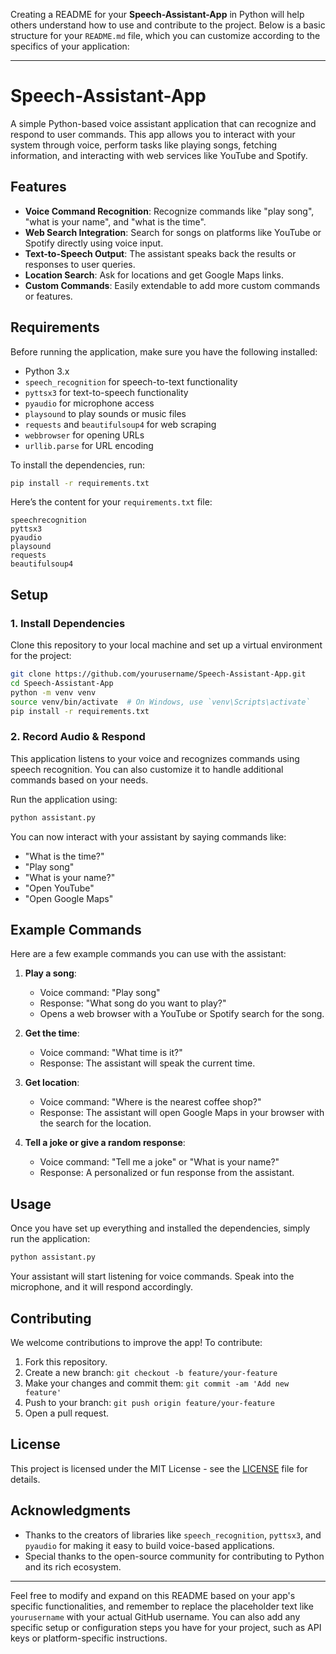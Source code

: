 Creating a README for your **Speech-Assistant-App** in Python will help others understand how to use and contribute to the project. Below is a basic structure for your `README.md` file, which you can customize according to the specifics of your application:

---

# Speech-Assistant-App

A simple Python-based voice assistant application that can recognize and respond to user commands. This app allows you to interact with your system through voice, perform tasks like playing songs, fetching information, and interacting with web services like YouTube and Spotify.

## Features

- **Voice Command Recognition**: Recognize commands like "play song", "what is your name", and "what is the time".
- **Web Search Integration**: Search for songs on platforms like YouTube or Spotify directly using voice input.
- **Text-to-Speech Output**: The assistant speaks back the results or responses to user queries.
- **Location Search**: Ask for locations and get Google Maps links.
- **Custom Commands**: Easily extendable to add more custom commands or features.

## Requirements

Before running the application, make sure you have the following installed:

- Python 3.x
- `speech_recognition` for speech-to-text functionality
- `pyttsx3` for text-to-speech functionality
- `pyaudio` for microphone access
- `playsound` to play sounds or music files
- `requests` and `beautifulsoup4` for web scraping
- `webbrowser` for opening URLs
- `urllib.parse` for URL encoding

To install the dependencies, run:

```bash
pip install -r requirements.txt
```

Here’s the content for your `requirements.txt` file:

```
speechrecognition
pyttsx3
pyaudio
playsound
requests
beautifulsoup4
```

## Setup

### 1. Install Dependencies

Clone this repository to your local machine and set up a virtual environment for the project:

```bash
git clone https://github.com/yourusername/Speech-Assistant-App.git
cd Speech-Assistant-App
python -m venv venv
source venv/bin/activate  # On Windows, use `venv\Scripts\activate`
pip install -r requirements.txt
```

### 2. Record Audio & Respond

This application listens to your voice and recognizes commands using speech recognition. You can also customize it to handle additional commands based on your needs.

Run the application using:

```bash
python assistant.py
```

You can now interact with your assistant by saying commands like:
- "What is the time?"
- "Play song"
- "What is your name?"
- "Open YouTube"
- "Open Google Maps"

## Example Commands

Here are a few example commands you can use with the assistant:

1. **Play a song**:
   - Voice command: "Play song"
   - Response: "What song do you want to play?"
   - Opens a web browser with a YouTube or Spotify search for the song.

2. **Get the time**:
   - Voice command: "What time is it?"
   - Response: The assistant will speak the current time.

3. **Get location**:
   - Voice command: "Where is the nearest coffee shop?"
   - Response: The assistant will open Google Maps in your browser with the search for the location.

4. **Tell a joke or give a random response**:
   - Voice command: "Tell me a joke" or "What is your name?"
   - Response: A personalized or fun response from the assistant.

## Usage

Once you have set up everything and installed the dependencies, simply run the application:

```bash
python assistant.py
```

Your assistant will start listening for voice commands. Speak into the microphone, and it will respond accordingly.

## Contributing

We welcome contributions to improve the app! To contribute:

1. Fork this repository.
2. Create a new branch: `git checkout -b feature/your-feature`
3. Make your changes and commit them: `git commit -am 'Add new feature'`
4. Push to your branch: `git push origin feature/your-feature`
5. Open a pull request.

## License

This project is licensed under the MIT License - see the [LICENSE](LICENSE) file for details.

## Acknowledgments

- Thanks to the creators of libraries like `speech_recognition`, `pyttsx3`, and `pyaudio` for making it easy to build voice-based applications.
- Special thanks to the open-source community for contributing to Python and its rich ecosystem.

---

Feel free to modify and expand on this README based on your app's specific functionalities, and remember to replace the placeholder text like `yourusername` with your actual GitHub username. You can also add any specific setup or configuration steps you have for your project, such as API keys or platform-specific instructions.

